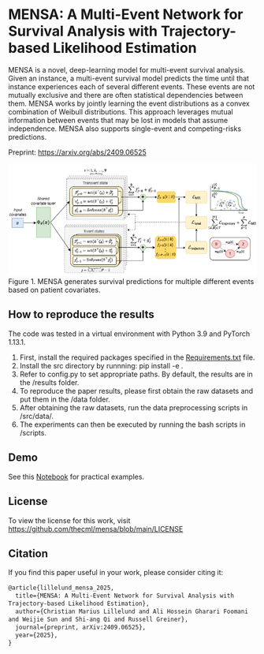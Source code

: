# MENSA: A Multi-Event Network for Survival Analysis with Trajectory-based Likelihood Estimation

MENSA is a novel, deep-learning model for multi-event survival analysis. Given an instance, a multi-event survival model predicts the time until that instance experiences each of several different events. These events are not mutually exclusive and there are often statistical dependencies between them. MENSA works by jointly learning the event distributions as a convex combination of Weibull distributions. This approach leverages mutual information between events that may be lost in models that assume independence. MENSA also supports single-event and competing-risks predictions.

Preprint: https://arxiv.org/abs/2409.06525

<p align="left"><img src="https://github.com/thecml/mensa/blob/main/mensa.png">
Figure 1. MENSA generates survival predictions for multiple different events based on patient covariates.

How to reproduce the results
--------
The code was tested in a virtual environment with Python 3.9 and PyTorch 1.13.1.

1. First, install the required packages specified in the [Requirements.txt](https://github.com/thecml/mensa/blob/main/requirements.txt) file.
2. Install the src directory by runnning: pip install -e .
3. Refer to config.py to set appropriate paths. By default, the results are in the /results folder.
4. To reproduce the paper results, please first obtain the raw datasets and put them in the /data folder.
5. After obtaining the raw datasets, run the data preprocessing scripts in /src/data/.
6. The experiments can then be executed by running the bash scripts in /scripts.

Demo
--------
See this [Notebook](https://github.com/thecml/mensa/blob/main/notebooks/demo.ipynb) for practical examples.

License
--------
To view the license for this work, visit https://github.com/thecml/mensa/blob/main/LICENSE

Citation
--------
If you find this paper useful in your work, please consider citing it:
 
```
@article{lillelund_mensa_2025,
  title={MENSA: A Multi-Event Network for Survival Analysis with Trajectory-based Likelihood Estimation}, 
  author={Christian Marius Lillelund and Ali Hossein Gharari Foomani and Weijie Sun and Shi-ang Qi and Russell Greiner},
  journal={preprint, arXiv:2409.06525},
  year={2025},
}
```
